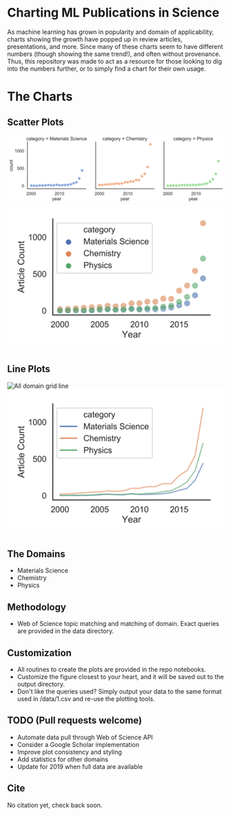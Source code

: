 # Charting ML Publications in Science

As machine learning has grown in popularity and domain of applicability, charts showing the growth have popped up in review articles, presentations, and more.
Since many of these charts seem to have different numbers (though showing the same trend!), and  often without provenance. Thus, this repository was made to act as a resource for those looking to dig into the numbers further, or to simply find a chart for their own usage. 

# The Charts
## Scatter Plots
![All domain grid scatter](./output/1-grid.png)
![All domain overlay scatter](./output/1-all-scatter.png)

## Line Plots
![All domain grid line](./output/1-grid-line.png)
![All domain overlay line](./output/1-all-line.png)

## The Domains
* Materials Science
* Chemistry
* Physics


## Methodology
* Web of Science topic matching and matching of domain. Exact queries are provided in the data directory.

## Customization
* All routines to create the plots are provided in the repo notebooks. 
* Customize the figure closest to your heart, and it will be saved out to the output directory.
* Don't like the queries used? Simply output your data to the same format used in /data/1.csv and re-use the plotting tools.

## TODO (Pull requests welcome)
* Automate data pull through Web of Science API
* Consider a Google Scholar implementation
* Improve plot consistency and styling
* Add statistics for other domains
* Update for 2019 when full data are available

## Cite
No citation yet, check back soon.
